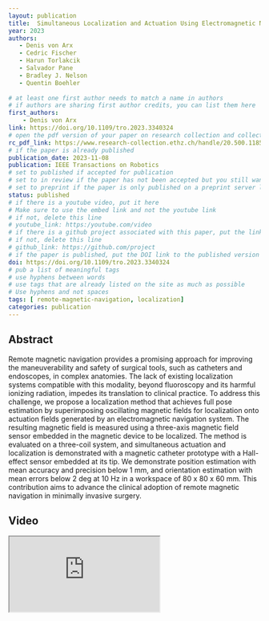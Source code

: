 ```yaml
---
layout: publication
title:  Simultaneous Localization and Actuation Using Electromagnetic Navigation Systems
year: 2023 
authors: 
   - Denis von Arx
   - Cedric Fischer
   - Harun Torlakcik
   - Salvador Pane
   - Bradley J. Nelson
   - Quentin Boehler
   
# at least one first author needs to match a name in authors
# if authors are sharing first author credits, you can list them here
first_authors: 
    - Denis von Arx
link: https://doi.org/10.1109/tro.2023.3340324
# open the pdf version of your paper on research collection and collect the link there
rc_pdf_link: https://www.research-collection.ethz.ch/handle/20.500.11850/646580
# if the paper is already published
publication_date: 2023-11-08
publication: IEEE Transactions on Robotics
# set to published if accepted for publication
# set to in review if the paper has not been accepted but you still want a web presence for it
# set to preprint if the paper is only published on a preprint server like arxiv
status: published
# if there is a youtube video, put it here
# Make sure to use the embed link and not the youtube link
# if not, delete this line
# youtube_link: https:/youtube.com/video
# if there is a github project associated with this paper, put the link here
# if not, delete this line
# github_link: https://github.com/project
# if the paper is published, put the DOI link to the published version
doi: https://doi.org/10.1109/tro.2023.3340324
# pub a list of meaningful tags
# use hyphens between words
# use tags that are already listed on the site as much as possible
# Use hyphens and not spaces
tags: [ remote-magnetic-navigation, localization]
categories: publication
---
```



## Abstract ##
Remote magnetic navigation provides a promising approach for improving the maneuverability and safety of surgical tools, such as catheters and endoscopes, in complex anatomies. The lack of existing localization systems compatible with this modality, beyond fluoroscopy and its harmful ionizing radiation, impedes its translation to clinical practice. To address this challenge, we propose a localization method that achieves full pose estimation by superimposing oscillating magnetic fields for localization onto actuation fields generated by an electromagnetic navigation system. The resulting magnetic field is measured using a three-axis magnetic field sensor embedded in the magnetic device to be localized. The method is evaluated on a three-coil system, and simultaneous actuation and localization is demonstrated with a magnetic catheter prototype with a Hall-effect sensor embedded at its tip. We demonstrate position estimation with mean accuracy and precision below 1 mm, and orientation estimation with mean errors below 2 deg at 10 Hz in a workspace of 80 x 80 x 60 mm. This contribution aims to advance the clinical adoption of remote magnetic navigation in minimally invasive surgery.

## Video ##

<div class="embed-responsive embed-responsive-16by9">
    <iframe class="embed-responsive-item" src="https://www.youtube.com/embed/QNIIO7FkNF4" allowfullscreen></iframe>
</div>
